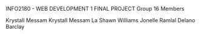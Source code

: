



INFO2180 - WEB DEVELOPMENT 1
FINAL PROJECT Group 16 Members 

Krystall Messam 
Krystall Messam 
La Shawn Williams
Jonelle Ramlal
Delano Barclay
